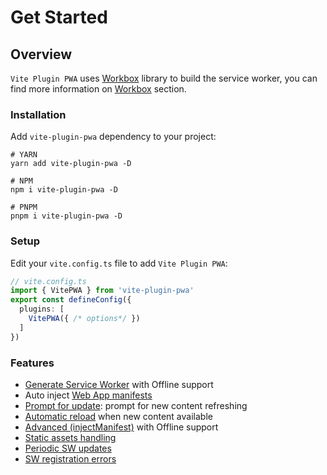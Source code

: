 # Get Started

## Overview

`Vite Plugin PWA` uses [Workbox](https://developers.google.com/web/tools/workbox) <outbound-link /> library to build the service worker,
you can find more information on [Workbox](/workbox/) section.


### Installation

Add `vite-plugin-pwa` dependency to your project:

```shell
# YARN
yarn add vite-plugin-pwa -D
```

```shell
# NPM
npm i vite-plugin-pwa -D
```

```shell
# PNPM
pnpm i vite-plugin-pwa -D
```

### Setup

Edit your `vite.config.ts` file to add `Vite Plugin PWA`:

```ts
// vite.config.ts
import { VitePWA } from 'vite-plugin-pwa'
export const defineConfig({
  plugins: [
    VitePWA({ /* options*/ })
  ]    
})
```

### Features

- [Generate Service Worker](/guide/generate.html) with Offline support
- Auto inject [Web App manifests](https://developer.mozilla.org/en-US/docs/Web/Manifest) <outbound-link />
- [Prompt for update](/guide/prompt-for-update.html): prompt for new content refreshing
- [Automatic reload](/guide/auto-update.html) when new content available
- [Advanced (injectManifest)](/guide/inject-manifest.html) with Offline support
- [Static assets handling](/guide/static-assets.html)
- [Periodic SW updates](/guide/periodic-sw-updates.html)
- [SW registration errors](/guide/sw-registration-errors.html)


